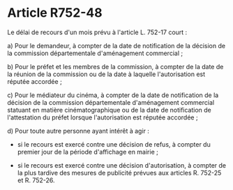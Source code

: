 # Article R752-48

Le délai de recours d'un mois prévu à l'article L. 752-17 court :

a) Pour le demandeur, à compter de la date de notification de la décision de la commission départementale d'aménagement commercial ;

b) Pour le préfet et les membres de la commission, à compter de la date de la réunion de la commission ou de la date à laquelle l'autorisation est réputée accordée ;

c) Pour le médiateur du cinéma, à compter de la date de notification de la décision de la commission départementale d'aménagement commercial statuant en matière cinématographique ou de la date de notification de l'attestation du préfet lorsque l'autorisation est réputée accordée ;

d) Pour toute autre personne ayant intérêt à agir :

- si le recours est exercé contre une décision de refus, à compter du premier jour de la période d'affichage en mairie ;

- si le recours est exercé contre une décision d'autorisation, à compter de la plus tardive des mesures de publicité prévues aux articles R. 752-25 et R. 752-26.
